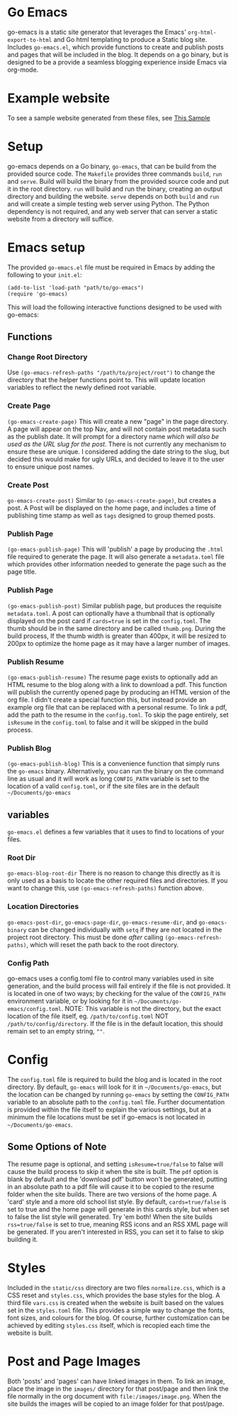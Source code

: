 # Go Emacs
go-emacs is a static site generator that leverages the Emacs' `org-html-export-to-html` and Go html templating to produce a Static blog site. Includes `go-emacs.el`, which provide functions to create and publish posts and pages that will be included in the blog. It depends on a go binary, but is designed to be a provide a seamless blogging experience inside Emacs via org-mode.

# Example website
To see a sample website generated from these files, see [This Sample](https://naokotani.github.io/)

# Setup
go-emacs depends on a  Go binary, `go-emacs`, that can be build from the provided source code. The `Makefile` provides three commands `build`, `run` and `serve`. Build will build the binary from the provided source code and put it in the root directory. `run` will build and run the binary, creating an output directory and building the website. `serve` depends on both `build` and `run` and will create a simple testing web server using Python. The Python dependency is not required, and any web server that can server a static website from a directory will suffice.

# Emacs setup
The provided `go-emacs.el` file must be required in Emacs by adding the following to your `init.el`:

```
(add-to-list 'load-path "path/to/go-emacs")
(require 'go-emacs)
```

This will load the following interactive functions designed to be used with go-emacs:

## Functions
### Change Root Directory
Use `(go-emacs-refresh-paths "/path/to/project/root")` to change the directory that the helper functions point to. This will update location variables to reflect the newly defined root variable.

### Create Page
`(go-emacs-create-page)`
This will create a new "page" in the page directory. A page will appear on the top Nav, and will not contain post metadata such as the publish date. It will prompt for a directory name *which will also be used as the URL slug for the post*. There is not currently any mechanism to ensure these are unique. I considered adding the date string to the slug, but decided this would make for ugly URLs, and decided to leave it to the user to ensure unique post names.

### Create Post
`go-emacs-create-post)`
Similar to `(go-emacs-create-page)`, but creates a post. A Post will be displayed on the home page, and includes a time of publishing time stamp as well as `tags` designed to group themed posts.

### Publish Page
`(go-emacs-publish-page)`
This will 'publish' a page by producing the `.html` file required to generate the page. It will also generate a `metadata.toml` file which provides other information needed to generate the page such as the page title. 

### Publish Page
`(go-emacs-publish-post)`
Similar publish page, but produces the requisite `metadata.toml`. A post can optionally have a thumbnail that is optionally displayed on the post card if `cards=true` is set in the `config.toml`. The thumb should be in the same directory and be called `thumb.png`. During the build process, If the thumb width is greater than 400px, it will be resized to 200px to optimize the home page as it may have a larger number of images.

### Publish Resume
`(go-emacs-publish-resume)`
The resume page exists to optionally add an HTML resume to the blog along with a link to download a pdf.
This function will publish the currently opened page by producing an HTML version of the org file. I didn't create a special function this, but instead provide an example org file that can be replaced with a personal resume. To link a pdf, add the path to the resume in the `config.toml`. To skip the page entirely, set `isResume` in the `config.toml` to false and it will be skipped in the build process.

### Publish Blog
`(go-emacs-publish-blog)`
This is a convenience function that simply runs the `go-emacs` binary. Alternatively, you can run the binary on the command line as usual and it will work as long `CONFIG_PATH` variable is set to the location of a valid `config.toml`, or if the site files are in the default `~/Documents/go-emacs`

## variables
`go-emacs.el` defines a few variables that it uses to find to locations of your files.

### Root Dir
`go-emacs-blog-root-dir` There is no reason to change this directly as it is only used as a basis to locate the other required files and directories. If you want to change this, use `(go-emacs-refresh-paths)` function above.

### Location Directories
`go-emacs-post-dir`, `go-emacs-page-dir`, `go-emacs-resume-dir`, and `go-emacs-binary` can be changed individually with `setq` if they are not located in the project root directory. This must be done *after* calling `(go-emacs-refresh-paths)`, which will reset the path back to the root directory.

### Config Path
go-emacs uses a config.toml file to control many variables used in site generation, and the build process will fail entirely if the file is not provided. It is located in one of two ways; by checking for the value of the `CONFIG_PATH` environment variable, or by looking for it in `~/Documents/go-emacs/config.toml`. NOTE: This variable is not the directory, but the exact location of the file itself, eg. `/path/to/config.toml` NOT `/path/to/config/directory`. If the file is in the default location, this should remain set to an empty string, `""`.

# Config
The `config.toml` file is required to build the blog and is located in the root directory. By default, `go-emacs` will look for it in `~/Documents/go-emacs`, but the location can be changed by running `go-emacs` by setting the `CONFIG_PATH` variable to an absolute path to the `config.toml` file. Further documentation is provided within the file itself to explain the various settings, but at a minimum the file locations must be set if go-emacs is not located in `~/Documents/go-emacs`.

## Some Options of Note
The resume page is optional, and setting `isResume=true/false` to false will cause the build process to skip it when the site is built. The `pdf` option is blank by default and the 'download pdf' button won't be generated, putting in an absolute path to a pdf file will cause it to be copied to the resume folder when the site builds. There are two versions of the home page. A 'card' style and a more old school list style. By default, `cards=true/false` is set to true and the home page will generate in this cards style, but when set to false the list style will generated. Try 'em both! When the site builds  `rss=true/false` is set to true, meaning RSS icons and an RSS XML page will be generated. If you aren't interested in RSS, you can set it to false to skip building it.

# Styles
Included in the `static/css` directory are two files `normalize.css`, which is a CSS reset and `styles.css`, which provides the base styles for the blog. A third file `vars.css` is created when the website is built based on the values set in the `styles.toml` file. This provides a simple way to change the fonts, font sizes, and colours for the blog. Of course, further customization can be achieved by editing `styles.css` itself, which is recopied each time the website is built. 

# Post and Page Images
Both 'posts' and 'pages' can have linked images in them. To link an image, place the image in the `images/` directory for that post/page and then link the file normally in the org document with `file:/images/image.png`. When the site builds the images will be copied to an image folder for that post/page.
